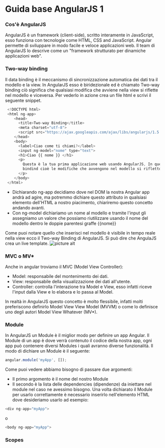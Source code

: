 # Guida base AngularJS 1

### Cos'è AngularJS
AngularJS è un framework (client-side), scritto interamente in JavaScript, esso funziona con tecnologie come HTML, CSS and JavaScript.
Angular permette di sviluppare in modo facile e veloce applicazioni web.
Il team di AngularJS lo descrive come un "framework strutturato per dinamiche applicazioni web".

### Two-way binding
Il data binding è il meccanismo di sincronizzazione automatica dei dati tra il modello e la view.
In AngularJS esso è biridezionale ed è chiamato Two-way binding ciò significa che qualsiasi modifica che avviene nella view si riflette nel modello e viceversa.
Per vederlo in azione crea un file html e scrivi il seguente snippet.
```javascript
 <!DOCTYPE html>
 <html ng-app>
    <head>
      <title>Two-way Binding</title>
      <meta charset="utf-8">
      <script src="https://ajax.googleapis.com/ajax/libs/angularjs/1.5.6/angular.min.js"></script>
    </head>
    <body>
      <label>Ciao come ti chiami?</label>
      <input ng-model="nome" type="text">
      <h1>Ciao {{ nome }} </h1>
      <p>
        Questa è la tua prima applicazione web usando AngularJS, In questo caso stai usando il two-way
        bindind cioè le modifiche che avvengono nel modello si rifletto direttamente nella view, quello che scrivi lo puoi vedere in tempo reale.
      </p>
    </body>
 </html>
```
* Dichiarando ng-app decidiamo dove nel DOM la nostra Angular app andrà ad agire, ma potremmo dichiare questo attributo in qualsiasi elemento dell'HTML a nostro piacimento, chiariremo questo concetto andando avanti.
* Con ng-model dichiariamo un nome al modello e tramite l'input gli assegniamo un valore che possiamo riutilizzare usando il nome del modello dentro le doppie parentesi graffe {{nome}}

Come puoi notare quello che inserisci nel modello è visibile in tempo reale nella view ecco il Two-way Binding di AngularJS. Si può dire che AngulaJS crea un live template.
![picture alt](http://media.creativebloq.futurecdn.net/sites/creativebloq.com/files/images/2014/05/2way.jpg "Two-way binding")

### MVC o MV*
Anche in angular troviamo il MVC (Model View Controller):
* Model: responsabile del montenimento dei dati.
* View: responsabile della visualizzazione dei dati all'utente.
* Controller: controlla l'interazione tra Model e View, esso infatti riceve l'input dalla View e lo elabora e lo passa al Model.

In realtà in AngularJS questo concetto è molto flessibile, infatti molti preferiscono definirlo Model View View Model (MVVM) o come lo definisce uno degli autori Model View Whatever (MV*).

###  Module
In AngularJS un Module è il miglior modo per definire un app Angular.
Il Module di un app è dove verrà contenuto il codice della nostra app, ogni app può contenere diversi Modules i quali avranno diverse funzionalità.
Il modo di dichiare un Module è il seguente: 
```javascript
angular.module('myApp', []); 
```
Come puoi vedere abbiamo bisogno di passare due argomenti:
* Il primo argomento è il nome del nostro Module
* Il secondo è la lista delle dependencies (dipendenze) da iniettare nel module nel caso ne avessimo bisogno.
Una volta dichiarato il Module per usarlo correttamente è necessario inserirlo nell'elemento HTML dove desideriamo usarlo ad esempio:
```javascript
<div ng-app="myApp">
```
 o
```javascript
<body ng-app="myApp">
```
### Scopes


